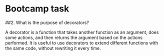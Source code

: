 # Bootcamp task

##2. What is the purpose of decorators?

A decorator is a function that takes another function as an argument, does some actions, and then returns the argument based on the actions performed. It is useful to use decorators to extend different functions with the same code, without rewriting it every time.
